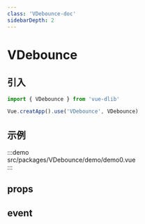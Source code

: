 ```yaml
---
class: 'VDebounce-doc'
sidebarDepth: 2
---
```

# VDebounce

## 引入

```javascript
import { VDebounce } from 'vue-dlib'

Vue.creatApp().use('VDebounce', VDebounce)
```

## 示例

:::demo  
src/packages/VDebounce/demo/demo0.vue  
:::

## props

## event
